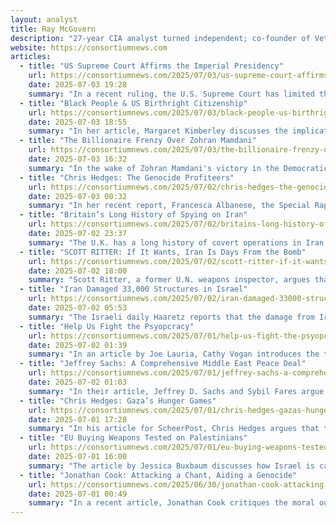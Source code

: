 ```yaml
---
layout: analyst
title: Ray McGovern
description: "27-year CIA analyst turned independent; co-founder of Veteran Intelligence Professionals for Sanity; writes critical open-source intel assessments."
website: https://consortiumnews.com
articles:
  - title: "US Supreme Court Affirms the Imperial Presidency"
    url: https://consortiumnews.com/2025/07/03/us-supreme-court-affirms-the-imperial-presidency/
    date: 2025-07-03 19:28
    summary: "In a recent ruling, the U.S. Supreme Court has limited the authority of federal judges to issue universal injunctions against presidential actions, effectively prioritizing executive power over judicial oversight. This decision arose from a challenge to former President Trump's executive order aimed at restricting birthright citizenship for children born in the U.S. to noncitizen parents. The Court's 6-3 ruling allows Trump to implement his order while leaving the question of its constitutionality unresolved. Dissenting justices expressed concern that this ruling undermines the rule of law and disproportionately affects vulnerable populations who may lack the resources to challenge government actions individually. The implications of this decision could lead to a fragmented legal landscape where only those with means can seek justice, raising alarms about the potential erosion of constitutional rights."
  - title: "Black People & US Birthright Citizenship"
    url: https://consortiumnews.com/2025/07/03/black-people-us-birthright-citizenship/
    date: 2025-07-03 18:55
    summary: "In her article, Margaret Kimberley discusses the implications of Donald Trump's executive order aimed at redefining birthright citizenship, which could potentially strip citizenship rights from marginalized groups, particularly Black Americans. She highlights the historical context of citizenship in the U.S., noting that the 14th Amendment was a crucial remedy for the injustices faced by Black people, especially following the Dred Scott decision. The proposed changes in citizenship documentation could create barriers for individuals who may lack the necessary proof of their parents' citizenship, leading to a risk of statelessness. Kimberley warns that if birthright citizenship is altered, it could empower future presidents to redefine citizenship at will, undermining hard-won rights for Black Americans. She emphasizes the need for vigilance, as the pursuit of restricting citizenship could inadvertently harm the very groups it aims to protect, and urges caution against trusting a system that has historically failed to uphold legal protections for Black citizens."
  - title: "The Billionaire Frenzy Over Zohran Mamdani"
    url: https://consortiumnews.com/2025/07/03/the-billionaire-frenzy-over-zohran-mamdani/
    date: 2025-07-03 16:32
    summary: "In the wake of Zohran Mamdani's victory in the Democratic primary for New York City mayor, corporate elites and billionaires are expressing alarm over the potential shift towards policies that prioritize social justice over profit. Norman Solomon highlights the historical sentiment of John Jay, emphasizing the tension between oligarchs and the democratic aspirations of the populace. The article notes that while Mamdani's grassroots campaign mobilized 40,000 volunteers, the establishment, represented by figures like former Governor Andrew Cuomo and incumbent Mayor Eric Adams, could still pose a significant threat by splitting the anti-Mamdani vote. Wealthy donors are already strategizing to back alternative candidates against Mamdani, fearing the implications of his progressive policies. The article draws parallels to previous electoral battles, suggesting that the fight for democracy and social equity in New York is far from over, as powerful interests regroup to maintain their influence."
  - title: "Chris Hedges: The Genocide Profiteers"
    url: https://consortiumnews.com/2025/07/02/chris-hedges-the-genocide-profiteers/
    date: 2025-07-03 00:32
    summary: "In her recent report, Francesca Albanese, the Special Rapporteur on the Occupied Palestinian Territories, calls for over 1,000 corporations, including major firms like Amazon, Microsoft, and Lockheed Martin, to sever ties with Israel or face accountability for their complicity in war crimes against Palestinians. The report highlights how these entities profit from the Israeli occupation and the ongoing genocide in Gaza, describing the situation as a "captive market" for corporate exploitation. Albanese emphasizes that the military operations in Gaza serve as a testing ground for advanced military technologies, which are then marketed globally. The report also criticizes international banks, charities, and universities for their roles in sustaining the Israeli military and its operations. Following the report's release, the U.S. government has called for Albanese's dismissal, accusing her of promoting antisemitism and undermining the global economy. The article argues that the network of corporations and institutions supporting Israel's actions are complicit in the genocide and must be held accountable."
  - title: "Britain’s Long History of Spying on Iran"
    url: https://consortiumnews.com/2025/07/02/britains-long-history-of-spying-on-iran/
    date: 2025-07-02 23:37
    summary: "The U.K. has a long history of covert operations in Iran, involving both attempts to undermine its government and secret dealings, including the sale of chemical weapons materials. British intelligence agencies, particularly MI6 and GCHQ, have engaged in various activities such as orchestrating a coup in 1953 to remove the democratically elected prime minister Mohammed Mosaddeq, supporting the shah's regime, and later collaborating with the Islamic Republic for intelligence purposes. Notably, GCHQ's Joint Threat Research Intelligence Group (JTRIG) employed cyber warfare tactics and social media manipulation to monitor and disrupt Iranian opposition movements. Despite publicly distancing itself from military actions against Iran, the U.K. has been deeply involved in espionage and influence operations aimed at controlling Iran's political landscape and nuclear ambitions, often in collaboration with U.S. and Israeli intelligence."
  - title: "SCOTT RITTER: If It Wants, Iran Is Days From the Bomb"
    url: https://consortiumnews.com/2025/07/02/scott-ritter-if-it-wants-iran-is-weeks-from-a-bomb/
    date: 2025-07-02 18:00
    summary: "Scott Ritter, a former U.N. weapons inspector, argues that Iran has the capability to produce a nuclear weapon within days if the political decision is made, particularly in light of recent conflicts with Israel. Following a series of missile exchanges, Iranian officials have indicated a potential shift in their stance on nuclear weapons, suggesting that the religious fatwa against them could be lifted if national security is threatened. Ritter highlights that Iran has advanced its nuclear program significantly, with the ability to enrich uranium to weapons-grade levels and the necessary components for a nuclear bomb already in place. Despite U.S. intelligence asserting that Iran has not yet decided to pursue a nuclear weapon, Ritter warns that the current geopolitical climate and Iran's declarations imply a readiness to act swiftly should the Supreme Leader give the order. The article underscores the implications of the U.S. withdrawal from the Iran nuclear deal, which has allowed Iran to expand its nuclear capabilities and position itself as a de facto nuclear power."
  - title: "Iran Damaged 33,000 Structures in Israel"
    url: https://consortiumnews.com/2025/07/02/iran-damaged-33000-structures-in-israel/
    date: 2025-07-02 05:53
    summary: "The Israeli daily Haaretz reports that the damage from Iran's recent counterattack on Israel has resulted in nearly 33,000 applications for financial assistance due to damaged structures. Despite efforts by Israeli authorities to limit media coverage, the extent of destruction is becoming clear, with significant failures of the Iron Dome air defense system allowing Iranian missiles to cause widespread damage. In Tel Aviv alone, 480 buildings were affected, with many severely damaged, while the overall impact of the attacks has left 29 civilians dead and thousands of homes and vehicles damaged. The report highlights that the current situation is far worse than during the 1991 Gulf War, where fewer missiles caused less destruction. In addition to civilian infrastructure, Iranian strikes also targeted military bases and key facilities, further exacerbating the damage."
  - title: "Help Us Fight the Psyopcracy"
    url: https://consortiumnews.com/2025/07/01/help-us-fight-the-psyopcracy-2/
    date: 2025-07-02 01:39
    summary: "In an article by Joe Lauria, Cathy Vogan introduces the term "psyopcracy" to describe the pervasive influence of psychological operations (PSYOP) on public perception, particularly in the context of U.S. media and foreign policy. The piece highlights how disinformation campaigns, often orchestrated by U.S. intelligence agencies, shape narratives that mislead the American public about wars and conflicts, such as those in Vietnam, Iraq, Ukraine, and Gaza. Lauria argues that these operations create entrenched false beliefs, portraying the U.S. as a benevolent force while obscuring its aggressive motives. Consortium News, where Lauria writes, aims to combat this manipulation by exposing the truth behind these narratives and challenging the accepted realities shaped by psyops."
  - title: "Jeffrey Sachs: A Comprehensive Middle East Peace Deal"
    url: https://consortiumnews.com/2025/07/01/jeffrey-sachs-a-comprehensive-middle-east-peace-deal/
    date: 2025-07-02 01:03
    summary: "In their article, Jeffrey D. Sachs and Sybil Fares argue that Israel's aggressive and destabilizing actions across the Middle East, driven by a desire to prevent the establishment of a Palestinian state, have led to widespread violence and turmoil from Libya to Iran. They contend that Israel's strategy of regime change, particularly against Iran, is both reckless and counterproductive, as it undermines peace efforts and exacerbates regional instability. The authors propose a comprehensive peace plan that includes recognizing Palestine as a state, withdrawing Israeli forces from occupied territories, and lifting sanctions on Iran in exchange for a peaceful nuclear program. They emphasize that a genuine commitment to peace is essential for U.S. interests and regional stability, urging a shift away from supporting Israel's current policies."
  - title: "Chris Hedges: Gaza’s Hunger Games"
    url: https://consortiumnews.com/2025/07/01/chris-hedges-gazas-hunger-games/
    date: 2025-07-01 17:28
    summary: "In his article for ScheerPost, Chris Hedges argues that the Israeli government's strategy in Gaza employs starvation as a weapon of genocide against the Palestinian population, drawing parallels to historical instances of orchestrated famine used in genocides. He highlights the dire humanitarian crisis in Gaza, where Palestinians are subjected to systematic violence and deprivation, forced to risk their lives for scarce food supplies at heavily guarded aid distribution points. Hedges describes the brutal tactics employed by Israeli soldiers, including shooting unarmed civilians and treating them as a hostile force, while also criticizing international complicity in the ongoing violence. He asserts that the ultimate goal of these actions is the complete annexation of Gaza, with Palestinians being reduced to a state of desperation and humiliation, as the region becomes increasingly uninhabitable."
  - title: "EU Buying Weapons Tested on Palestinians"
    url: https://consortiumnews.com/2025/07/01/eu-buying-weapons-tested-on-palestine/
    date: 2025-07-01 16:00
    summary: "The article by Jessica Buxbaum discusses how Israel is capitalizing on Europe's rearmament in response to perceived threats from Russia, particularly as NATO and EU nations increase military budgets and seek new defense partners amid a shifting geopolitical landscape. Despite facing accusations of genocide in the International Court of Justice, Israel has seen a significant rise in arms sales to European countries, with imports of Israeli weaponry increasing dramatically. Nations like Spain, Germany, and Poland have made substantial purchases of Israeli military technology, even as they publicly criticize Israel's actions in Gaza. The article highlights the ethical implications of these arms deals, noting that many European governments continue to engage with Israel despite international treaties aimed at preventing arms transfers that could lead to human rights violations. As Europe prepares for potential conflict, Israel's military technology, tested in occupied territories, becomes increasingly integrated into European defense systems, raising questions about the morality of profiting from such transactions."
  - title: "Jonathan Cook: Attacking a Chant, Aiding a Genocide"
    url: https://consortiumnews.com/2025/06/30/jonathan-cook-attacking-a-chant-aiding-a-genocide/
    date: 2025-07-01 00:49
    summary: "In a recent article, Jonathan Cook critiques the moral outrage expressed by U.K. Prime Minister Keir Starmer and the media over a chant by the punk band Bob Vylan at Glastonbury, which called for "Death to the IDF," while ignoring the ongoing violence and alleged genocide perpetrated by the Israeli military against Palestinians in Gaza. Cook argues that the focus on the band's words distracts from the real atrocities committed by the Israeli government, which has been responsible for the deaths of tens of thousands of Palestinians, including children. He highlights the hypocrisy of the BBC and the U.K. government, which prioritize condemning symbolic expressions of dissent over addressing the actual violence and suffering inflicted on civilians. Cook suggests that this moral panic serves to obscure the complicity of Western governments and media in Israel's actions, allowing them to evade accountability for their role in the ongoing conflict."
---
```



